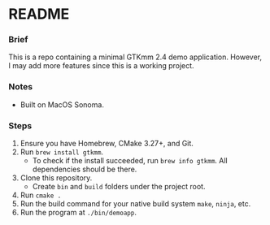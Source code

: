 # README

### Brief
This is a repo containing a minimal GTKmm 2.4 demo application. However, I may add more features since this is a working project.

### Notes
 - Built on MacOS Sonoma.

### Steps
 1. Ensure you have Homebrew, CMake 3.27+, and Git.
 2. Run `brew install gtkmm`.
    - To check if the install succeeded, run `brew info gtkmm`. All dependencies should be there.
 3. Clone this repository.
    - Create `bin` and `build` folders under the project root.
 4. Run `cmake .`
 5. Run the build command for your native build system `make`, `ninja`, etc.
 6. Run the program at `./bin/demoapp`.
